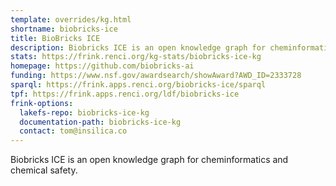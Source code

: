 ```yaml
---
template: overrides/kg.html
shortname: biobricks-ice
title: BioBricks ICE
description: Biobricks ICE is an open knowledge graph for cheminformatics and chemical safety.
stats: https://frink.renci.org/kg-stats/biobricks-ice-kg
homepage: https://github.com/biobricks-ai
funding: https://www.nsf.gov/awardsearch/showAward?AWD_ID=2333728
sparql: https://frink.apps.renci.org/biobricks-ice/sparql
tpf: https://frink.apps.renci.org/ldf/biobricks-ice
frink-options:
  lakefs-repo: biobricks-ice-kg
  documentation-path: biobricks-ice-kg
  contact: tom@insilica.co
---
```

Biobricks ICE is an open knowledge graph for cheminformatics and chemical safety.



